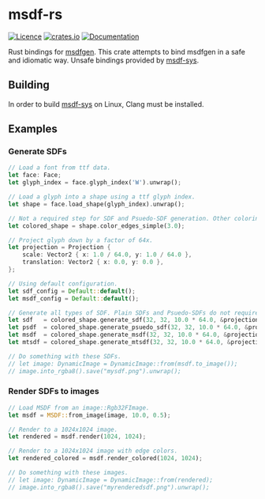 # msdf-rs

[![Licence](https://img.shields.io/github/license/Penple/msdf-rs?color=%23537aed)](https://github.com/Penple/msdf-rs/blob/main/LICENSE)
[![crates.io](https://img.shields.io/crates/v/msdf)](https://crates.io/crates/msdf)
[![Documentation](https://img.shields.io/docsrs/msdf)](https://docs.rs/msdf/latest/msdf/)

Rust bindings for [msdfgen](https://github.com/Chlumsky/msdfgen).
This crate attempts to bind msdfgen in a safe and idiomatic way.
Unsafe bindings provided by [msdf-sys](https://crates.io/crates/msdf-sys).

## Building

In order to build [msdf-sys](https://crates.io/crates/msdf-sys) on Linux, Clang must be installed.

## Examples

### Generate SDFs

```rust
// Load a font from ttf data.
let face: Face;
let glyph_index = face.glyph_index('W').unwrap();

// Load a glyph into a shape using a ttf glyph index.
let shape = face.load_shape(glyph_index).unwrap();

// Not a required step for SDF and Psuedo-SDF generation. Other coloring options exist.
let colored_shape = shape.color_edges_simple(3.0);

// Project glyph down by a factor of 64x.
let projection = Projection {
    scale: Vector2 { x: 1.0 / 64.0, y: 1.0 / 64.0 },
    translation: Vector2 { x: 0.0, y: 0.0 },
};

// Using default configuration.
let sdf_config = Default::default();
let msdf_config = Default::default();

// Generate all types of SDF. Plain SDFs and Psuedo-SDFs do not require edge coloring.
let sdf   = colored_shape.generate_sdf(32, 32, 10.0 * 64.0, &projection, &sdf_config);
let psdf  = colored_shape.generate_psuedo_sdf(32, 32, 10.0 * 64.0, &projection, &sdf_config);
let msdf  = colored_shape.generate_msdf(32, 32, 10.0 * 64.0, &projection, &msdf_config);
let mtsdf = colored_shape.generate_mtsdf(32, 32, 10.0 * 64.0, &projection, &msdf_config);

// Do something with these SDFs.
// let image: DynamicImage = DynamicImage::from(msdf.to_image());
// image.into_rgba8().save("mysdf.png").unwrap();
```

### Render SDFs to images

```rust
// Load MSDF from an image::Rgb32FImage.
let msdf = MSDF::from_image(image, 10.0, 0.5);

// Render to a 1024x1024 image.
let rendered = msdf.render(1024, 1024);

// Render to a 1024x1024 image with edge colors.
let rendered_colored = msdf.render_colored(1024, 1024);

// Do something with these images.
// let image: DynamicImage = DynamicImage::from(rendered);
// image.into_rgba8().save("myrenderedsdf.png").unwrap();
```
